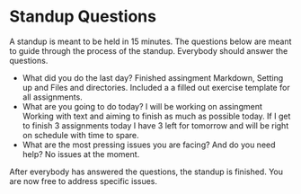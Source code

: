 # Standup Questions

A standup is meant to be held in 15 minutes. The questions below are meant to guide through the process of the standup. Everybody should answer the questions.

  - What did you do the last day?
   Finished assingment Markdown, Setting up and Files and directories. Included a a filled out exercise template for all assignments.
  - What are you going to do today?
  I will be working on assingment Working with text and aiming to finish as much as possible today. If I get to finish 3 assignments today I have 3 left for tomorrow and will be right on schedule with time to spare.
  - What are the most pressing issues you are facing? And do you need help?
  No issues at the moment.

After everybody has answered the questions, the standup is finished. You are now free to address specific issues.